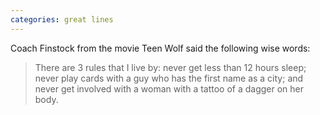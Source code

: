 ```yaml
---
categories: great lines
---
```



Coach Finstock from the movie Teen Wolf said the following wise words:

> There are 3 rules that I live by: never get less than 12 hours sleep; never play cards with a guy who has the first name as a city; and never get involved with a woman with a tattoo of a dagger on her body.